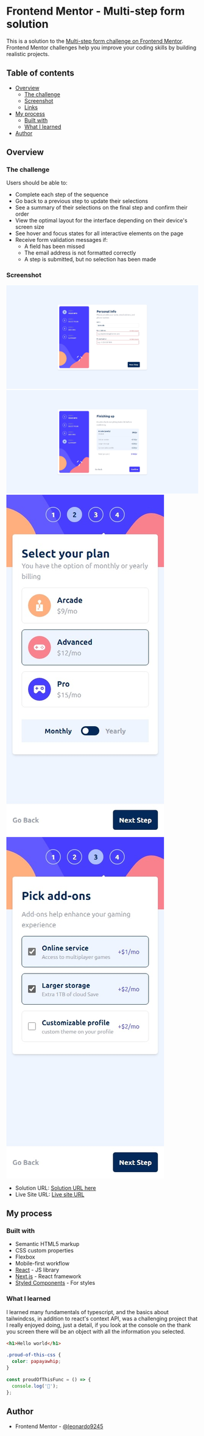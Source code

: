 # Frontend Mentor - Multi-step form solution

This is a solution to the [Multi-step form challenge on Frontend Mentor](https://www.frontendmentor.io/challenges/multistep-form-YVAnSdqQBJ). Frontend Mentor challenges help you improve your coding skills by building realistic projects.

## Table of contents

- [Overview](#overview)
  - [The challenge](#the-challenge)
  - [Screenshot](#screenshot)
  - [Links](#links)
- [My process](#my-process)
  - [Built with](#built-with)
  - [What I learned](#what-i-learned)
- [Author](#author)

## Overview

### The challenge

Users should be able to:

- Complete each step of the sequence
- Go back to a previous step to update their selections
- See a summary of their selections on the final step and confirm their order
- View the optimal layout for the interface depending on their device's screen size
- See hover and focus states for all interactive elements on the page
- Receive form validation messages if:
  - A field has been missed
  - The email address is not formatted correctly
  - A step is submitted, but no selection has been made

### Screenshot

![](./public/screnshots/s4.jpeg)
![](./public/screnshots/s1.jpeg)
![](./public/screnshots/s2.jpeg)
![](./public/screnshots/s6.jpeg)

- Solution URL: [Solution URL here](https://www.frontendmentor.io/challenges/multistep-form-YVAnSdqQBJ)
- Live Site URL: [Live site URL ](https://next-multi-step.vercel.app/)

## My process

### Built with

- Semantic HTML5 markup
- CSS custom properties
- Flexbox
- Mobile-first workflow
- [React](https://reactjs.org/) - JS library
- [Next.js](https://nextjs.org/) - React framework
- [Styled Components](https://styled-components.com/) - For styles

### What I learned

I learned many fundamentals of typescript, and the basics about tailwindcss, in addition to react's context API, was a challenging project that I really enjoyed doing, just a detail, if you look at the console on the thank you screen there will be an object with all the information you selected.

```html
<h1>Hello world</h1>
```

```css
.proud-of-this-css {
  color: papayawhip;
}
```

```js
const proudOfThisFunc = () => {
  console.log('🎉');
};
```

## Author

- Frontend Mentor - [@leonardo9245](https://www.frontendmentor.io/profile/leonardo9245)
